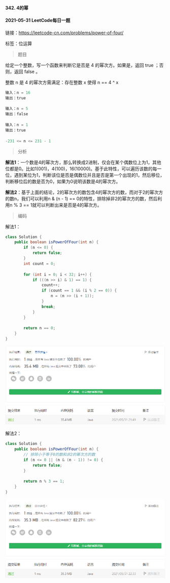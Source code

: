 #### 342. 4的幂

#### 2021-05-31 LeetCode每日一题

链接：https://leetcode-cn.com/problems/power-of-four/

标签：位运算

> 题目

给定一个整数，写一个函数来判断它是否是 4 的幂次方。如果是，返回 true ；否则，返回 false 。

整数 n 是 4 的幂次方需满足：存在整数 x 使得 n == 4 ^ x

```java
输入：n = 16
输出：true
    
输入：n = 5
输出：false
    
输入：n = 1
输出：true
    
-231 <= n <= 231 - 1
```

> 分析

**解法1**：一个数是4的幂次方，那么转换成2进制，仅会在某个偶数位上为1，其他位都是0。比如1(001)，4(100)，16(10000)。基于此特性，可以遍历该数的每一位，遇到某位为1，判断该位是否是偶数位并且是否是第一个出现的1，然后移位，判断移位后的数是否为0，如果为0说明该数是4的幂次方。

**解法2**：基于上面的结论，2的幂次方的数包含4的幂次方的数，而对于2的幂次方的数n，我们可以利用n & (n - 1) == 0的特性，排除掉非2的幂次方的数，然后利用n % 3 == 1就可以判断出来是否是4的幂次方。

> 编码

解法1：

```java
class Solution {
    public boolean isPowerOfFour(int n) {
        if (n <= 0) {
            return false;
        }
        int count = 0;

        for (int i = 0; i < 32; i++) {
            if (((n >> i) & 1) == 1) {
                count++;
                if (count == 1 && (i % 2 == 0)) {
                    n = (n >> (i + 1)); 
                }
                break;
            }
        }

        return n == 0;
    }
}
```

![image-20210531214941171](342.4的幂.assets/image-20210531214941171.png)

解法2：

```java
class Solution {
    public boolean isPowerOfFour(int n) {
        // 排除小于等于0的数和非2的幂次方的数
        if (n <= 0 || (n & (n - 1)) != 0) {
            return false;
        }
        
        return n % 3 == 1;
    }
}
```

![image-20210531223433998](342.4的幂.assets/image-20210531223433998.png)